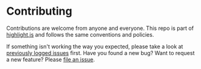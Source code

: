 # Contributing

Contributions are welcome from anyone and everyone. This repo is part of [highlight.js](https://highlightjs.org/) and follows the same conventions and policies.

If something isn't working the way you expected, please take a look at [previously logged issues](https://github.com/highlightjs/highlightjs-curl/issues) first. Have you found a new bug? Want to request a new feature? Please [file an issue](https://github.com/highlightjs/highlightjs-curl/issues).
